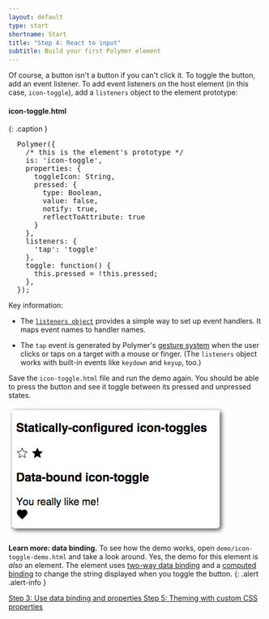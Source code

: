 ```yaml
---
layout: default
type: start
shortname: Start
title: "Step 4: React to input"
subtitle: Build your first Polymer element
---
```



Of course, a button isn't a button if you can't click it. To toggle the button,
add an event listener. To add event listeners on the host element (in this
case, `icon-toggle`), add a `listeners` object to the element prototype:

#### icon-toggle.html
{: .caption }


<pre class="prettyprint">
  Polymer({
    /* this is the element's prototype */
    is: 'icon-toggle',
    properties: {
      toggleIcon: String,
      pressed: {
        type: Boolean,
        value: false,
        notify: true,
        reflectToAttribute: true
      }
    },
    listeners: {
      'tap': 'toggle'
    },
    toggle: function() {
      this.pressed = !this.pressed;
    },
  });
</pre>

Key information:

*   The [`listeners object`](https://www.polymer-project.org/1.0/docs/devguide/events.html#event-listeners)
    provides a simple way to set up event handlers. It maps event names to handler names.

*   The `tap` event is generated by Polymer's [gesture system](https://www.polymer-project.org/1.0/docs/devguide/events.html#gestures)
    when the user clicks or taps on a target with a mouse or finger. (The `listeners` object works with built-in events
    like `keydown` and `keyup`, too.)

Save the `icon-toggle.html` file and run the demo again. You should be able to press the button and see it
toggle between its pressed and unpressed states.

<img src="../../../images/first-element/databound-toggles.png" alt="Demo showing icon toggles with star and heart icons. The icons have a black border, and the pressed icons are colored red.">

**Learn more: data binding.** To see how the demo works, open `demo/icon-toggle-demo.html`
and take a look around. Yes, the demo for this element is _also_ an element. The
element uses <a href="https://www.polymer-project.org/1.0/docs/devguide/data-binding.html#property-notification">two-way
data binding</a> and a <a href="https://www.polymer-project.org/1.0/docs/devguide/data-binding.html#annotated-computed">computed
binding</a> to change the string displayed when you toggle the button.
{: .alert .alert-info }

<div horizontal layout  class="stepnav">
  <a href="step-3.html">
    <paper-button raised><core-icon icon="arrow-back"></core-icon>Step 3: Use data binding and properties</paper-button>
  </a>
    <a href="step-5.html">
    <paper-button raised><core-icon icon="arrow-forward"></core-icon>Step 5: Theming with custom CSS properties</paper-button>
  </a>
</div>